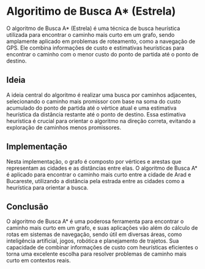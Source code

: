 # Algoritimo de Busca A* (Estrela)

O algoritmo de Busca A* (Estrela) é uma técnica de busca heurística utilizada para encontrar o caminho mais curto em um grafo, sendo amplamente aplicado em problemas de roteamento, como a navegação de GPS. Ele combina informações de custo e estimativas heurísticas para encontrar o caminho com o menor custo do ponto de partida até o ponto de destino.
##

<h2><strong>Ideia</strong></h2>
A ideia central do algoritmo é realizar uma busca por caminhos adjacentes, selecionando o caminho mais promissor com base na soma do custo acumulado do ponto de partida até o vértice atual e uma estimativa heurística da distância restante até o ponto de destino. Essa estimativa heurística é crucial para orientar o algoritmo na direção correta, evitando a exploração de caminhos menos promissores.

<h2>Implementação</h2>
Nesta implementação, o grafo é composto por vértices e arestas que representam as cidades e as distâncias entre elas. O algoritmo de Busca A* é aplicado para encontrar o caminho mais curto entre a cidade de Arad e Bucareste, utilizando a distância pela estrada entre as cidades como a heurística para orientar a busca.

<h2>Conclusão</h2>
O algoritmo de Busca A* é uma poderosa ferramenta para encontrar o caminho mais curto em um grafo, e suas aplicações vão além do cálculo de rotas em sistemas de navegação, sendo útil em diversas áreas, como inteligência artificial, jogos, robótica e planejamento de trajetos. Sua capacidade de combinar informações de custo com heurísticas eficientes o torna uma excelente escolha para resolver problemas de caminho mais curto em contextos reais.

